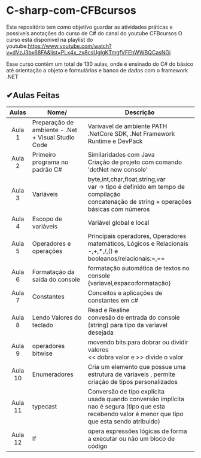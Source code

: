 # C-sharp-com-CFBcursos
  Este repositório tem como objetivo guardar as atividades práticas e possiveís anotações do curso de C# do canal do youtube CFBcursos
  O curso está disponível na playlist do youtube:https://www.youtube.com/watch?v=dVzJ3bx68FA&list=PLx4x_zx8csUglgKTmgfVFEhWWBQCasNGi
  
  Esse curso contém um total de 130 aulas, onde é ensinado do C# do básico até orientação a objeto e formulários e banco de dados com o framework .NET
  
  ✔Aulas Feitas
  --------------
  
  Aulas   | Nome/                                                |Descrição 
:--------:|------------------------------------------------------|-------------------------
Aula 1    | Preparação de ambiente - .Net + Visual Studio Code   |Varivavel de ambiente PATH </br> .NetCore SDK, .Net Framework Runtime e DevPack
Aula 2    | Primeiro programa no padrão C#           |Similaridades com Java </br> Criação de projeto com comando 'dotNet new console'
Aula 3    | Variáveis </br>                                      |byte,int,char,float,string,var </br> var -> tipo é definido em tempo de compilação </br> concatenação de string + operações básicas com números
Aula 4    | Escopo de variáveis                                       |Variável global e local
Aula 5    | Operadores e operações                                     |Principais operadores, Operadores matemáticos, Lógicos e Relacionais</br> -,+,*,/,() e booleanos/relacionais:=,==
Aula 6    | Formatação da saída do console                             |formatação automática de textos no console </br> {variavel,espaco:formatação}
Aula 7    | Constantes                            |Conceitos e aplicações de constantes em c#
Aula 8    | Lendo Valores do teclado                            |Read e Realine </br> convesão de entrada do console (string) para tipo da variavel desejada
Aula 9    | operadores bitwise                           | movendo bits para dobrar ou dividir valores </br> << dobra valor e >> divide o valor
Aula 10    | Enumeradores                           |  Cria um elemento que possue uma estrutura de váriaveis , permite criação de tipos personalizados
Aula 11    | typecast                        |Conversão de tipo explícita </br> usada quando conversão implícita nao é segura (tipo que esta recebendo valor é menor que tipo que esta sendo atribuido)
Aula 12    | If                       |opera expressões lógicas de forma a executar ou não um bloco de código
